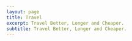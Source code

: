 ```yaml
---
layout: page
title: Travel
excerpt: Travel Better, Longer and Cheaper.
subtitle: Travel Better, Longer and Cheaper.
---
```


